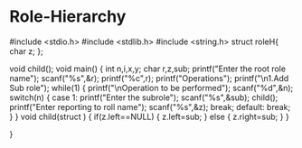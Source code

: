 # Role-Hierarchy
#include <stdio.h>
#include <stdlib.h>
#include <string.h>
struct roleH{
    char z;
};

void child();
void main()
{
    int n,i,x,y;
    char r,z,sub;
    printf("Enter the root role name");
    scanf("%s",&r);
    printf("%c",r);
    printf("Operations");
    printf("\n1.Add Sub role");
    while(1)
    {
    printf("\nOperation to be performed");
    scanf("%d",&n);
    switch(n)
    {
        case 1:
         printf("Enter the subrole");
         scanf("%s",&sub);
         child();
        printf("Enter reporting to roll name");
        scanf("%s",&z);
            break;
        default:
        break;
    }
    }
    void child(struct )
    {
        if(z.left==NULL)
        {
            z.left=sub;
        }
        else
        {
            z.right=sub;
        }
    }
    
}
